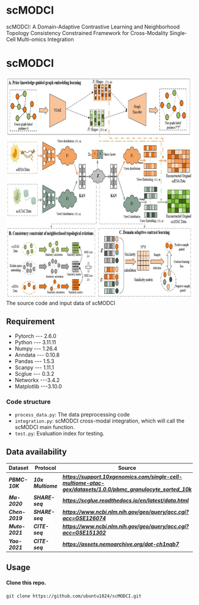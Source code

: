 # scMODCI
scMODCI: A Domain-Adaptive Contrastive Learning and Neighborhood Topology Consistency Constrained Framework for Cross-Modality Single-Cell Multi-omics Integration

# scMODCI
<img src="Model image/scMODCI.jpg" width="800" height="600" />
The source code and input data of scMODCI

## Requirement
- Pytorch --- 2.6.0
- Python --- 3.11.11
- Numpy --- 1.26.4
- Anndata --- 0.10.8
- Pandas --- 1.5.3
- Scanpy --- 1.11.1
- Scglue --- 0.3.2
- Networkx ---3.4.2
- Matplotlib ---3.10.0

### Code structure
- ```process_data.py```: The data preprocessing code
- ```integration.py```: scMODCI cross-modal integration, which will call the scMODCI main function.
- ```test.py```: Evaluation index for testing.

## Data availability
|  Dataset              | Protocol   | Source |
| --------------------------- | ----------------------- | ----------------------- |
| ***PBMC-10K***             | ***10x Multiome***      | ***https://support.10xgenomics.com/single-cell-multiome-atac-gex/datasets/1.0.0/pbmc_granulocyte_sorted_10k*** |
| ***Ma-2020***             | ***SHARE-seq*** | ***https://scglue.readthedocs.io/en/latest/data.html***        |
| ***Chen-2019***          | ***SHARE-seq***      | ***https://www.ncbi.nlm.nih.gov/geo/query/acc.cgi?acc=GSE126074***     |
| ***Muto-2021***          | ***CITE-seq***      | ***https://www.ncbi.nlm.nih.gov/geo/query/acc.cgi?acc=GSE151302***     |
| ***Yao-2021***          | ***CITE-seq***      | ***https://assets.nemoarchive.org/dat-ch1nqb7***     |


## Usage
#### Clone this repo.
```
git clone https://github.com/ubuntu1024/scMODCI.git
```
